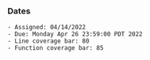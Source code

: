 ### Dates

    - Assigned: 04/14/2022
    - Due: Monday Apr 26 23:59:00 PDT 2022
    - Line coverage bar: 80
    - Function coverage bar: 85

